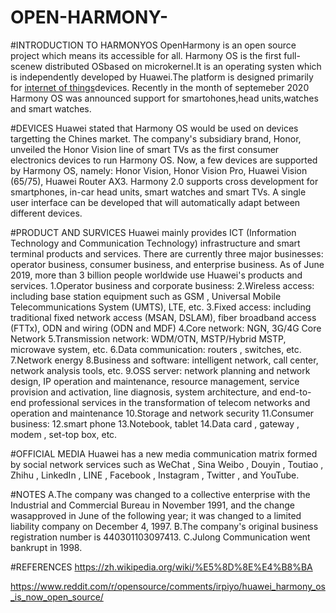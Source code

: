# OPEN-HARMONY-

#INTRODUCTION TO HARMONYOS
OpenHarmony is an open source project which means its accessible for all. Harmony OS is the first full-scenew distributed OSbased on microkernel.It is an operating systen which is independently developed by Huawei.The platform is designed primarily for [internet of things](https://zh.wikipedia.org/wiki/%E7%89%A9%E8%81%94%E7%BD%91)devices. Recently in the month of septemeber 2020 Harmony OS was announced support for smartohones,head units,watches and smart watches.

#DEVICES
Huawei stated that Harmony OS would be used on devices targetting the Chines market. The company's subsidiary brand, Honor, unveiled the Honor Vision line of smart TVs as the first consumer electronics devices to run Harmony OS. Now, a few devices are supported by Harmony OS, namely: Honor Vision, Honor Vision Pro, Huawei Vision (65/75), Huawei Router AX3.
Harmony 2.0 supports cross development for smartphones, in-car head units, smart watches and smart TVs. A single user interface can be developed that will automatically adapt between different devices.

#PRODUCT AND SURVICES
Huawei mainly provides ICT (Information Technology and Communication Technology) infrastructure and smart terminal products and services. There are currently three major businesses: operator business, consumer business, and enterprise business. As of June 2019, more than 3 billion people worldwide use Huawei's products and services.
1.Operator business and corporate business:
2.Wireless access: including base station equipment such as GSM , Universal Mobile Telecommunications System (UMTS), LTE, etc.
3.Fixed access: including traditional fixed network access (MSAN, DSLAM), fiber broadband access (FTTx), ODN and wiring (ODN and MDF)
4.Core network: NGN, 3G/4G Core Network
5.Transmission network: WDM/OTN, MSTP/Hybrid MSTP, microwave system, etc.
6.Data communication: routers , switches, etc.
7.Network energy
8.Business and software: intelligent network, call center, network analysis tools, etc.
9.OSS server: network planning and network design, IP operation and maintenance, resource management, service provision and activation, line diagnosis, system architecture, and end-to-end professional services in the transformation of telecom networks and operation and maintenance
10.Storage and network security
11.Consumer business:
12.smart phone
13.Notebook, tablet
14.Data card , gateway , modem , set-top box, etc.

#OFFICIAL MEDIA
Huawei has a new media communication matrix formed by social network services such as WeChat , Sina Weibo , Douyin , Toutiao , Zhihu , LinkedIn , LINE , Facebook , Instagram , Twitter , and YouTube.

#NOTES
A.The company was changed to a collective enterprise with the Industrial and Commercial Bureau in November 1991, and the change wasapproved in June of the following year; it was changed to a limited liability company on December 4, 1997.
B.The company's original business registration number is 440301103097413.
C.Julong Communication went bankrupt in 1998.
 
 #REFERENCES
 <https://zh.wikipedia.org/wiki/%E5%8D%8E%E4%B8%BA>
 
 <https://www.reddit.com/r/opensource/comments/irpiyo/huawei_harmony_os_is_now_open_source/>
